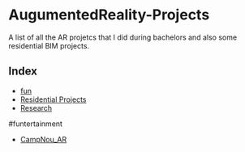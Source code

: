 # AugumentedReality-Projects

A list of all the AR projetcs that I did during bachelors and also some residential BIM projects.

## Index
- [fun](#fun)
- [Residential Projects](#projects)
- [Research](#research)

#funtertainment
- [CampNou_AR](https://github.com/Barcaboy-Ovid/CampNou_AR)
